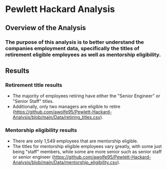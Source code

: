 # Pewlett Hackard Analysis

## Overview of the Analysis

### The purpose of this analysis is to better understand the companies employment data, specifically the titles of retirement eligible employees as well as mentorship eligibility.

## Results

### Retirement title results 
* The majority of employees retiring have either the "Senior Engineer" or "Senior Staff" titles. 
* Additionally, only two managers are eligible to retire (https://github.com/awolfe95/Pewlett-Hackard-Analysis/blob/main/Data/retiring_titles.csv). 

### Mentorship eligibility results
* There are only 1,549 employees that are mentorship eligible. 
* The titles for mentorship eligible employees vary greatly, with some just being "staff" members, while some are more senior such as senior staff or senior engineer (https://github.com/awolfe95/Pewlett-Hackard-Analysis/blob/main/Data/mentorship_eligibility.csv).

